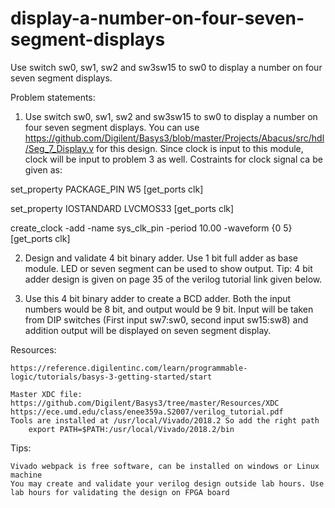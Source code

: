 # display-a-number-on-four-seven-segment-displays
Use switch sw0, sw1, sw2 and sw3sw15 to sw0 to display a number on four seven segment displays.

Problem statements:
1. Use switch sw0, sw1, sw2 and sw3sw15 to sw0 to display a number on four seven segment displays. You can use https://github.com/Digilent/Basys3/blob/master/Projects/Abacus/src/hdl/Seg_7_Display.v for this design. Since clock is input to this module, clock will be input to problem 3 as well. Costraints for clock signal ca be given as:

set_property PACKAGE_PIN W5 [get_ports clk]
 
set_property IOSTANDARD LVCMOS33 [get_ports clk]
 
create_clock -add -name sys_clk_pin -period 10.00 -waveform {0 5} [get_ports clk]

2. Design and validate 4 bit binary adder. Use 1 bit full adder as base module. LED or seven segment can be used to show output. Tip: 4 bit adder design is given on page 35 of the verilog tutorial link given below.

3. Use this 4 bit binary adder to create a BCD adder. Both the input numbers would be 8 bit, and output would be 9 bit. Input will be taken from DIP switches (First input sw7:sw0, second input sw15:sw8) and addition output will be displayed on seven segment display.


Resources:

    https://reference.digilentinc.com/learn/programmable-logic/tutorials/basys-3-getting-started/start

    Master XDC file: https://github.com/Digilent/Basys3/tree/master/Resources/XDC
    https://ece.umd.edu/class/enee359a.S2007/verilog_tutorial.pdf
    Tools are installed at /usr/local/Vivado/2018.2 So add the right path
        export PATH=$PATH:/usr/local/Vivado/2018.2/bin

     


Tips:

    Vivado webpack is free software, can be installed on windows or Linux machine
    You may create and validate your verilog design outside lab hours. Use lab hours for validating the design on FPGA board
